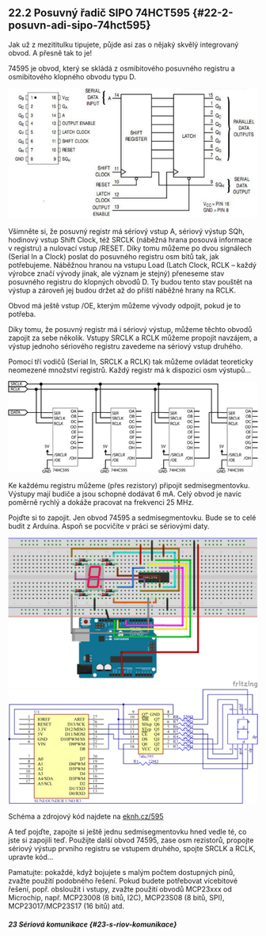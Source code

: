 ## 22.2 Posuvný řadič SIPO 74HCT595 {#22-2-posuvn-adi-sipo-74hct595}

Jak už z mezititulku tipujete, půjde asi zas o nějaký skvělý integrovaný obvod. A přesně tak to je!

74595 je obvod, který se skládá z osmibitového posuvného registru a osmibitového klopného obvodu typu D.

![277-1.jpeg](../images/00002.jpeg)

Všimněte si, že posuvný registr má sériový vstup A, sériový výstup SQh, hodinový vstup Shift Clock, též SRCLK (náběžná hrana posouvá informace v registru) a nulovací vstup /RESET. Díky tomu můžeme po dvou signálech (Serial In a Clock) poslat do posuvného registru osm bitů tak, jak potřebujeme. Náběžnou hranou na vstupu Load (Latch Clock, RCLK – každý výrobce značí vývody jinak, ale význam je stejný) přeneseme stav posuvného registru do klopných obvodů D. Ty budou tento stav pouštět na výstup a zároveň jej budou držet až do příští náběžné hrany na RCLK.

Obvod má ještě vstup /OE, kterým můžeme vývody odpojit, pokud je to potřeba.

Díky tomu, že posuvný registr má i sériový výstup, můžeme těchto obvodů zapojit za sebe několik. Vstupy SRCLK a RCLK můžeme propojit navzájem, a výstup jednoho sériového registru zavedeme na sériový vstup druhého.

Pomocí tří vodičů (Serial In, SRCLK a RCLK) tak můžeme ovládat teoreticky neomezené množství registrů. Každý registr má k dispozici osm výstupů…

![278-1.png](../images/000356.png)

Ke každému registru můžeme (přes rezistory) připojit sedmisegmentovku. Výstupy mají budiče a jsou schopné dodávat 6 mA. Celý obvod je navíc poměrně rychlý a dokáže pracovat na frekvenci 25 MHz.

Pojďte si to zapojit. Jen obvod 74595 a sedmisegmentovku. Bude se to celé budit z Arduina. Aspoň se pocvičíte v práci se sériovými daty.

![278-2.png](../images/000019.png)![279-1.png](../images/000360.png)

Schéma a zdrojový kód najdete na [eknh.cz/595](https://eknh.cz/595)

A teď pojďte, zapojte si ještě jednu sedmisegmentovku hned vedle té, co jste si zapojili teď. Použijte další obvod 74595, zase osm rezistorů, propojte sériový výstup prvního registru se vstupem druhého, spojte SRCLK a RCLK, upravte kód…

Pamatujte: pokaždé, když bojujete s malým počtem dostupných pinů, zvažte použití podobného řešení. Pokud budete potřebovat vícebitové řešení, popř. obsloužit i vstupy, zvažte použití obvodů MCP23xxx od Microchip, např. MCP23008 (8 bitů, I2C), MCP23S08 (8 bitů, SPI), MCP23017/MCP23S17 (16 bitů) atd.

##### 23 Sériová komunikace {#23-s-riov-komunikace}
